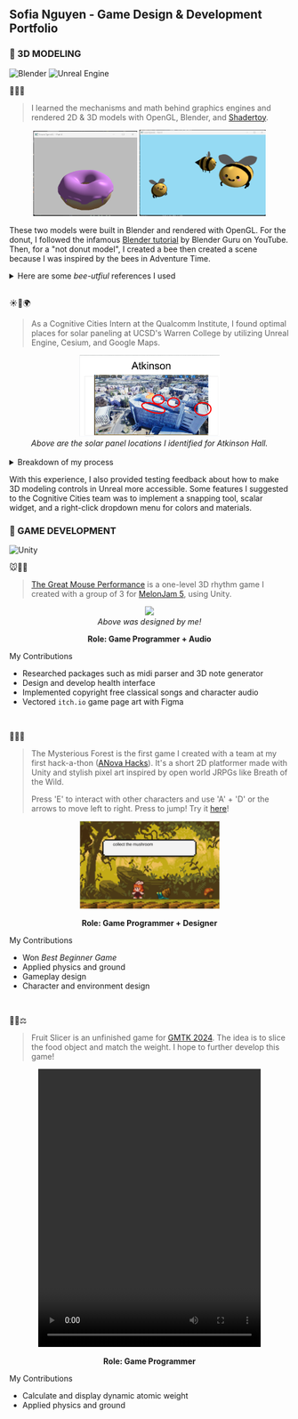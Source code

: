 ## Sofia Nguyen - Game Design & Development Portfolio

<!-- TODO:
- Add game bible and game document
- switch order of models and games
- MOST IMPORTANT / impressive projects top (first)
- completed games first (mysterious forest, mouse game with more screenshots, gmtk) 
- Unreal: show UI maps....
- 3D model product ddesign : wireframes, show all angles, character asset sheet
-   modeling: gmtk might go with animation because of the weighting component -->

### 💫 3D MODELING

<p align="left">
  <img src="https://img.shields.io/badge/Blender-%23F5792A?style=for-the-badge&logo=blender&logoColor=white" alt="Blender">
  <img src="https://img.shields.io/badge/Unreal%20Engine-%23313131?style=for-the-badge&logo=unrealengine&logoColor=white" alt="Unreal Engine">
</p>

🍩🌼🐝
> I learned the mechanisms and math behind graphics engines and rendered 2D & 3D models with OpenGL, Blender, and [Shadertoy](https://github.com/symsoph/portfolios/tree/main/shadertoy). 
<div align="center" float="left">
  <img src="https://github.com/symsoph/portfolios/blob/main/game-design/assets/hw4_donut.png?raw=true" width="37%" />
  <img src="https://github.com/symsoph/portfolios/blob/main/game-design/assets/hw4_not_donut.png?raw=true" width="45%" /> 
</div>

These two models were built in Blender and rendered with OpenGL. For the donut, I followed the infamous [Blender tutorial](https://www.youtube.com/playlist?list=PLjEaoINr3zgEPv5y--4MKpciLaoQYZB1Z) by Blender Guru on YouTube. Then, for a "not donut model", I created a bee then created a scene because I was inspired by the bees in Adventure Time.

<details>
<summary> Here are some <i>bee-utfiul</i> references I used </summary>
<div align="center" float="left">
  <img src="https://github.com/symsoph/portfolios/blob/main/game-design/assets/bee-adventure-time.gif?raw=true" width="49%" />
  <img src="https://github.com/symsoph/portfolios/blob/main/game-design/assets/adventure-time-bee-by-eminentia.jpg?raw=true" width="22%" /> 
</div>
</details>
<br>



☀️🏢🌍
> As a Cognitive Cities Intern at the Qualcomm Institute, I found optimal places for solar paneling at UCSD's Warren College by utilizing Unreal Engine, Cesium, and Google Maps. 

<div align="center">
  <img src="https://github.com/symsoph/portfolios/blob/main/game-design/assets/qi-solar-panel-results.png?raw=true" width="50%">
  <br/>
  <i align="center">Above are the solar panel locations I identified for Atkinson Hall. </i>
</div>
<br>

<details>
<summary> Breakdown of my process </summary>
Isolated with Unreal lighting and raw drone scans before adding on Cesium and Google Maps integretations.
<table>
  <tr>
     <!--======= Jacobs Hall -->
  <td style="vertical-align: top; width: 50%;">
      <h4> 
        Unreal only | Jacobs Hall | Side Angle <br/>
        <a href="https://github.com/symsoph/portfolios/blob/main/game-design/assets/solar-jacobsHall.gif?raw=true" target="_blank"> 
        </a> &nbsp;&nbsp;
        <a href="https://github.com/symsoph/portfolios/blob/main/game-design/assets/solar-jacobsHall.gif?raw=true" target="_blank"></a>
      </h4>


   </td>
  <td style="vertical-align: top; width: 50%;">
      <h4> 
       Unreal only | Jacobs Hall | Top  <br/>
        <a href="https://github.com/symsoph/portfolios/blob/main/game-design/assets/solar-TopWarrenMallField.gif?raw=true" target="_blank">
        </a> 
      </h4>
  </td>
  <!--======= Cesium + Google Maps -->
  <td style="vertical-align: top; width: 50%;">
      <h4> 
        Add on Cesium + Google Maps | 7am - 6pm Light <br/>
        <a href="https://github.com/symsoph/portfolios/blob/main/game-design/assets/solar-atkinsonRoof.gif?raw=true">   
        </a> 
      </h4>
    </td>
</tr>
</table>
</details>

With this experience, I also provided testing feedback about how to make 3D modeling controls in Unreal more accessible. Some features I suggested to the Cognitive Cities team was to implement a snapping tool, scalar widget, and a right-click dropdown menu for colors and materials.  


### 💫 GAME DEVELOPMENT
<p align="left">
  <img src="https://img.shields.io/badge/Unity-%23000000?style=for-the-badge&logo=unity&logoColor=white" alt="Unity">
 </p>

🐭🎵🎹
> [The Great Mouse Performance](https://frndlydragon.itch.io/the-great-mouse-performance) is a one-level 3D rhythm game I created with a group of 3 for [MelonJam 5](https://itch.io/jam/melonjam5), using Unity. 

<!-- Pictures (should add screenshot from in-game...) -->

<div align="center">
  <img src="https://img.itch.zone/aW1nLzE3MDIxNjAwLnBuZw==/original/At1hrr.png" width="50%">
  <br/>
  <i align="center">Above was designed by me!</i>

**Role: Game Programmer + Audio**
</div>

My Contributions
- Researched packages such as midi parser and 3D note generator
- Design and develop health interface
- Implemented copyright free classical songs and character audio
- Vectored `itch.io` game page art with Figma
  
<br>



🐰🌿🐌
> The Mysterious Forest is the first game I created with a team at my first hack-a-thon ([ANova Hacks](https://www.berkeleyanova.org/)). It's a short 2D platformer made with Unity and stylish pixel art inspired by open world JRPGs like Breath of the Wild.
>
> Press 'E' to interact with other characters and use 'A' + 'D' or the arrows to move left to right.  Press <space> to jump!
> Try it [here](https://elias-855.itch.io/mysterious-forest)!

<!-- Picture -->
<div align="center">
  <img src="/game-design/assets/mysterious-forest.png" width="50%">
 <br/>
  
**Role: Game Programmer + Designer**
</div>

My Contributions
- Won *Best Beginner Game*
- Applied physics and ground
- Gameplay design
- Character and environment design

<br>



🍎🔪⚖️
> Fruit Slicer is an unfinished game for [GMTK 2024](https://itch.io/jam/gmtk-2024). The idea is to slice the food object and match the weight.  I hope to further develop this game!

<div align="center">
<video alt="gmtk-progress" width="400" height="500" src="https://github.com/user-attachments/assets/f686938d-1c5c-4a11-99d2-a2a9bacbcd67">
<i>If the video is not showing, please trying refreshing the page!</i>
</video>
<br/>
  
  **Role: Game Programmer**
</div>

My Contributions
- Calculate and display dynamic atomic weight
- Applied physics and ground
</div>


